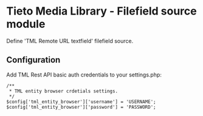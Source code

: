 # Tieto Media Library - Filefield source module
Define 'TML Remote URL textfield' filefield source.
  
## Configuration
Add TML Rest API basic auth credentials to your settings.php:

    /**
     * TML entity browser crdetials settings.
     */
    $config['tml_entity_browser']['username'] = 'USERNAME';
    $config['tml_entity_browser']['password'] = 'PASSWORD';

